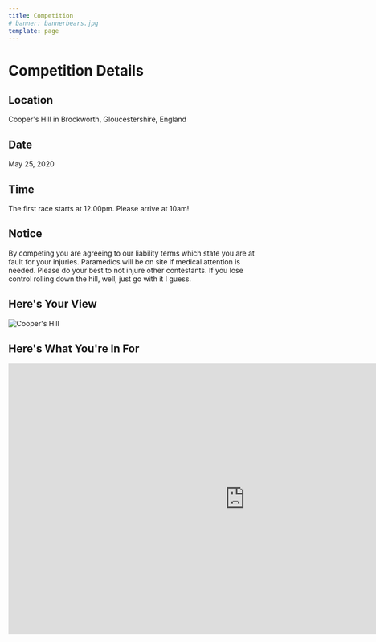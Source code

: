 ```yaml
---
title: Competition
# banner: bannerbears.jpg
template: page
---
```


# Competition Details
## Location
Cooper's Hill in Brockworth, Gloucestershire, England
## Date
May 25, 2020
## Time 
The first race starts at 12:00pm. Please arrive at 10am!
## Notice
By competing you are agreeing to our liability terms which state you are at fault for your injuries. Paramedics will be on site if medical attention is needed. Please do your best to not injure other contestants. If you lose control rolling down the hill, well, just go with it I guess. 
## Here's Your View

![Cooper's Hill](ui/images/Coopers_Hill.jpg)

## Here's What You're In For

<iframe width="941" height="539" src="https://www.youtube.com/embed/kq8k_ghBgZ0" frameborder="0" allow="accelerometer; autoplay; encrypted-media; gyroscope; picture-in-picture" allowfullscreen></iframe>